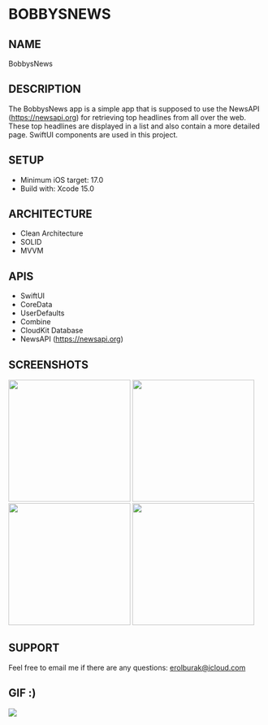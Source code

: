 # BOBBYSNEWS

## NAME
BobbysNews

## DESCRIPTION
The BobbysNews app is a simple app that is supposed to use the NewsAPI (https://newsapi.org) for retrieving top headlines from all over the web. These top headlines are displayed in a list and also contain a more detailed page. SwiftUI components are used in this project.

## SETUP
- Minimum iOS target: 17.0
- Build with: Xcode 15.0

## ARCHITECTURE
- Clean Architecture
- SOLID
- MVVM

## APIS
- SwiftUI
- CoreData
- UserDefaults
- Combine
- CloudKit Database
- NewsAPI (https://newsapi.org)

## SCREENSHOTS
<img src="https://github.com/erolburak/bobbysnews/assets/140210017/006ee81e-930d-42cf-8b56-0b31405121a4" style=" width:240px">
<img src="https://github.com/erolburak/bobbysnews/assets/140210017/1a589304-f163-48dd-9e33-384b0f484f6c" style=" width:240px">
<img src="https://github.com/erolburak/bobbysnews/assets/140210017/cceefd36-0abf-42a4-8d50-5d5d9a49cea5" style=" width:240px">
<img src="https://github.com/erolburak/bobbysnews/assets/140210017/2ceff96e-d374-490e-aada-0b61adc0d948" style=" width:240px">

## SUPPORT
Feel free to email me if there are any questions: erolburak@icloud.com

## GIF :)
<img src="https://media3.giphy.com/media/v1.Y2lkPTc5MGI3NjExdDI3emQxaHl0bm5uZmNsaXRtNzNjcDRvN2s3OXV4NmFxMnR3d2didyZlcD12MV9pbnRlcm5hbF9naWZfYnlfaWQmY3Q9Zw/Ws6T5PN7wHv3cY8xy8/giphy.gif"/>
